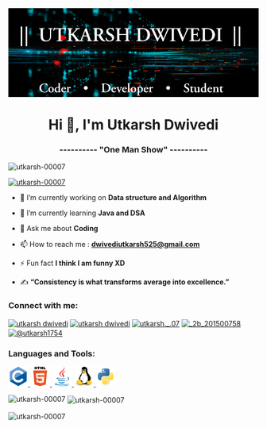 <img align="center" src="https://raw.githubusercontent.com/utkarsh-00007/utkarsh-00007/main/PSX_20220122_162319.jpg"/>
<h1 align="center">Hi 👋, I'm Utkarsh Dwivedi</h1>
<h3 align="center">----------  "One Man Show"  ----------</h3>

<p align="left"> <img src="https://komarev.com/ghpvc/?username=utkarsh-00007&label=Profile%20views&color=0e75b6&style=flat" alt="utkarsh-00007" /> </p>

<p align="left"> <a href="https://github.com/ryo-ma/github-profile-trophy"><img src="https://github-profile-trophy.vercel.app/?username=utkarsh-00007" alt="utkarsh-00007" /></a> </p>

- 🔭 I’m currently working on **Data structure and Algorithm**

- 🌱 I’m currently learning **Java and DSA**

- 💬 Ask me about **Coding**

- 📫 How to reach me : **dwivediutkarsh525@gmail.com**

- ⚡ Fun fact **I think I am funny XD**

-  ✍️ **“Consistency is what transforms average into excellence.”**

<h3 align="left">Connect with me:</h3>
<p align="left">
<a href="https://linkedin.com/in/utkarsh-dwivedi-7a3199205" target="blank"><img align="center" src="https://raw.githubusercontent.com/rahuldkjain/github-profile-readme-generator/master/src/images/icons/Social/linked-in-alt.svg" alt="utkarsh dwivedi" height="30" width="40" /></a>
<a href="https://fb.com/utkarsh.dwivedi.1829405" target="blank"><img align="center" src="https://raw.githubusercontent.com/rahuldkjain/github-profile-readme-generator/master/src/images/icons/Social/facebook.svg" alt="utkarsh dwivedi" height="30" width="40" /></a>
<a href="https://instagram.com/utkarsh._.07" target="blank"><img align="center" src="https://raw.githubusercontent.com/rahuldkjain/github-profile-readme-generator/master/src/images/icons/Social/instagram.svg" alt="utkarsh._.07" height="30" width="40" /></a>
<a href="https://www.hackerrank.com/_2b_201500758" target="blank"><img align="center" src="https://raw.githubusercontent.com/rahuldkjain/github-profile-readme-generator/master/src/images/icons/Social/hackerrank.svg" alt="_2b_201500758" height="30" width="40" /></a>
<a href="https://www.hackerearth.com/@utkarsh1754" target="blank"><img align="center" src="https://raw.githubusercontent.com/rahuldkjain/github-profile-readme-generator/master/src/images/icons/Social/hackerearth.svg" alt="@utkarsh1754" height="30" width="40" /></a>
</p>

<h3 align="left">Languages and Tools:</h3>
<p align="left"> <a href="https://www.cprogramming.com/" target="_blank" rel="noreferrer"> <img src="https://raw.githubusercontent.com/devicons/devicon/master/icons/c/c-original.svg" alt="c" width="40" height="40"/> </a> <a href="https://www.w3.org/html/" target="_blank" rel="noreferrer"> <img src="https://raw.githubusercontent.com/devicons/devicon/master/icons/html5/html5-original-wordmark.svg" alt="html5" width="40" height="40"/> </a> <a href="https://www.java.com" target="_blank" rel="noreferrer"> <img src="https://raw.githubusercontent.com/devicons/devicon/master/icons/java/java-original.svg" alt="java" width="40" height="40"/> </a> <a href="https://www.linux.org/" target="_blank" rel="noreferrer"> <img src="https://raw.githubusercontent.com/devicons/devicon/master/icons/linux/linux-original.svg" alt="linux" width="40" height="40"/> </a> <a href="https://www.python.org" target="_blank" rel="noreferrer"> <img src="https://raw.githubusercontent.com/devicons/devicon/master/icons/python/python-original.svg" alt="python" width="40" height="40"/> </a> </p>

<p><img align="left" src="https://github-readme-stats.vercel.app/api/top-langs?username=utkarsh-00007&show_icons=true&locale=en&layout=compact" alt="utkarsh-00007" /></p>

<p>&nbsp;<img align="center" src="https://github-readme-stats.vercel.app/api?username=utkarsh-00007&show_icons=true&locale=en" alt="utkarsh-00007" /></p>

<p><img align="center" src="https://github-readme-streak-stats.herokuapp.com/?user=utkarsh-00007&" alt="utkarsh-00007" /></p>
